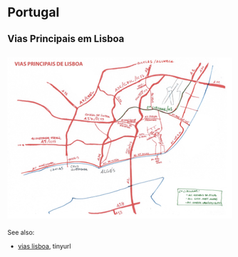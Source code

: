 # Portugal
## Vias Principais em Lisboa
![image](vias_principais.jpg "Vias Principais - Lisboa")
---
See also:
- [vias lisboa](https://tinyurl.com/viaslisboa), tinyurl
